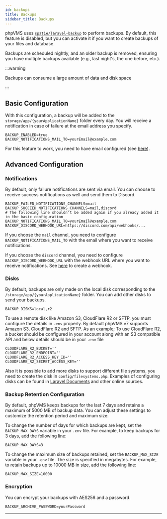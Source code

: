 ```yaml
---
id: backups
title: Backups
sidebar_title: Backups
---
```


phpVMS uses [`spatie/laravel-backup`](https://github.com/spatie/laravel-backup)
to perform backups. By default, this feature is disabled, but you can activate
it if you want to create backups of your files and database.

Backups are scheduled nightly, and an older backup is removed, ensuring you have
multiple backups available (e.g., last night's, the one before, etc.).

:::warning

Backups can consume a large amount of data and disk space

:::

## Basic Configuration

With this configuration, a backup will be added to the
`storage/app/{yourApplicationName}` folder every day. You will receive a
notification in case of failure at the email address you specify.

```shell title=".env"
BACKUP_ENABLED=true
BACKUP_NOTIFICATIONS_MAIL_TO=yourEmail@example.com
```

For this feature to work, you need to have email configured (see
[here](/config/email)).

## Advanced Configuration

### Notifications

By default, only failure notifications are sent via email. You can choose to
receive success notifications as well and send them to Discord.

```shell title=".env"
BACKUP_FAILED_NOTIFICATIONS_CHANNELS=mail
BACKUP_SUCCEED_NOTIFICATIONS_CHANNELS=mail,discord
# The following line shouldn't be added again if you already added it in the basic configuration
BACKUP_NOTIFICATIONS_MAIL_TO=yourEmail@example.com
BACKUP_DISCORD_WEBHOOK_URL=https://discord.com/api/webhooks/...
```

If you choose the `mail` channel, you need to configure
`BACKUP_NOTIFICATIONS_MAIL_TO` with the email where you want to receive
notifications.

If you choose the `discord` channel, you need to configure
`BACKUP_DISCORD_WEBHOOK_URL` with the webhook URL where you want to receive
notifications. See [here](/config/notifications#discord) to create a webhook.

### Disks

By default, backups are only made on the local disk corresponding to the
`/storage/app/{yourApplicationName}` folder. You can add other disks to send
your backups.

```shell title=".env"
BACKUP_DISKS=local,r2
```

To use a remote disk like Amazon S3, CloudFlare R2 or SFTP, you must configure
the details in `.env` properly. By default phpVMS v7 supports Amazon S3,
CloudFlare R2 and SFTP. As an example; To use CloudFlare R2, a bucket should be
configured in your account along with an S3 compatible API and below details
should be in your `.env` file

```shell title=".env"
CLOUDFLARE_R2_BUCKET=''
CLOUDFLARE_R2_ENDPOINT=''
CLOUDFLARE_R2_ACCESS_KEY_ID=''
CLOUDFLARE_R2_SECRET_ACCESS_KEY=''
```

Also it is possible to add more disks to support different file systems, you
need to create the disk in `config/filesystems.php`. Examples of configuring
disks can be found in
[Laravel Documents](https://laravel.com/docs/10.x/filesystem#driver-prerequisites)
and other online sources.

### Backup Retention Configuration

By default, phpVMS keeps backups for the last 7 days and retains a maximum of
5000 MB of backup data. You can adjust these settings to customize the retention
period and maximum size.

To change the number of days for which backups are kept, set the
`BACKUP_MAX_DAYS` variable in your `.env` file. For example, to keep backups for
3 days, add the following line:

```shell title=".env"
BACKUP_MAX_DAYS=3
```

To change the maximum size of backups retained, set the `BACKUP_MAX_SIZE`
variable in your `.env` file. The size is specified in megabytes. For example,
to retain backups up to 10000 MB in size, add the following line:

```shell title=".env"
BACKUP_MAX_SIZE=10000
```

### Encryption

You can encrypt your backups with AES256 and a password.

```shell title=".env"
BACKUP_ARCHIVE_PASSWORD=yourPassword
```

---
